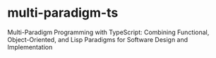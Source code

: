 # multi-paradigm-ts
Multi-Paradigm Programming with TypeScript: Combining Functional, Object-Oriented, and Lisp Paradigms for Software Design and Implementation
